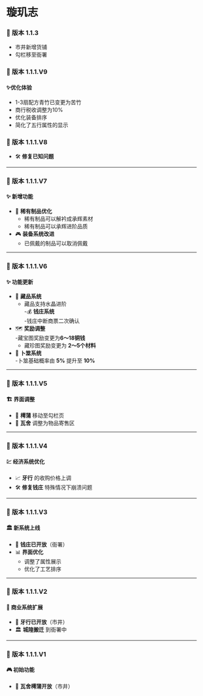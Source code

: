 # 璇玑志

### 🔄 版本 1.1.3

* 市井新增货铺
* 勾栏移至衙署

### 🔄 版本 1.1.1.V9

#### ✨优化体验

* 1-3扇配方青竹已变更为苦竹
* 商行税收调整为10%
* 优化装备排序
* 简化了五行属性的显示



### 🔄 版本 1.1.1.V8

* 🛠️ **修复已知问题**

***

### 🔄 版本 1.1.1.V7

#### &#x20;✨ 新增功能

* 🎯 **稀有制品优化**
  * 稀有制品可以解衿成承辉素材
  * 稀有制品可以承辉进阶品质
* 🎮 **装备系统改进**
  * 已佩戴的制品可以取消佩戴

***

### 🔄 版本 1.1.1.V6

#### ✨ 功能更新

* 💎 **藏品系统**
  * 藏品支持水晶进阶
    \
    -💰 **钱庄系统**
    \
    -钱庄中断商票二次确认
* 🗺️ **奖励调整**
  \
  -藏宝图奖励变更为**6～18铜钱**
  * 藏珍图奖励变更为 **2～5个材料**
* 🎲 **卜筮系统**
  \
  -卜筮基础概率由 **5%** 提升至 **10%**

***

### 🔄 版本 1.1.1.V5

#### 🏗️ 界面调整

* 🎯 **樗蒲** 移动至勾栏页
* 🏪 **瓦舍** 调整为物品寄售区

***

### 🔄 版本 1.1.1.V4

#### 💹 经济系统优化

* 📈 **牙行** 的收购价格上调
* 🛠️ **修复钱庄** 特殊情况下崩溃问题

***

### 🔄 版本 1.1.1.V3

#### 🏛️ 新系统上线

* 🏦 **钱庄已开放**（衙署）
* 📊 **界面优化**
  * 调整了属性展示
  * 优化了工艺排序

***

### 🔄 版本 1.1.1.V2

#### 🏪 商业系统扩展

* 🏬 **牙行已开放**（市井）
* 🏛️ **城隍搬迁** 到衙署中

***

### 🔄 版本 1.1.1.V1

#### 🎮 初始功能

* 🎲 **瓦舍樗蒲开放**（市井）

